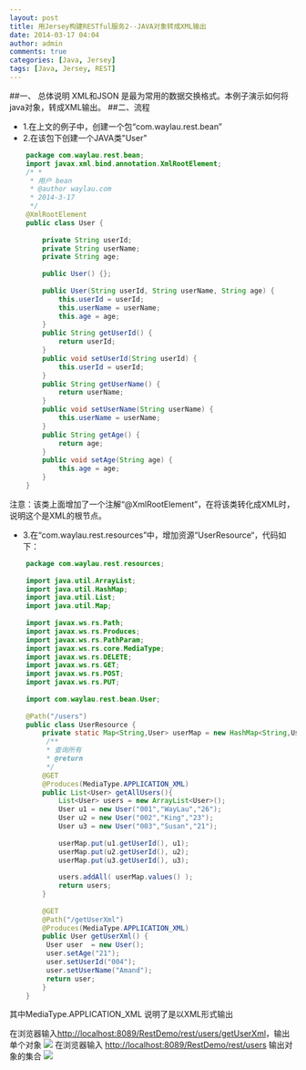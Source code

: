 ```yaml
---
layout: post 
title: 用Jersey构建RESTful服务2--JAVA对象转成XML输出
date: 2014-03-17 04:04 
author: admin 
comments: true
categories: [Java, Jersey]
tags: [Java, Jersey, REST]
---
```


##一、 总体说明
XML和JSON 是最为常用的数据交换格式。本例子演示如何将java对象，转成XML输出。
##二、流程
* 1.在上文的例子中，创建一个包“com.waylau.rest.bean”
* 2.在该包下创建一个JAVA类"User"

```java
	package com.waylau.rest.bean;  
	import javax.xml.bind.annotation.XmlRootElement;  
	/* *
	 * 用户 bean 
	 * @author waylau.com 
	 * 2014-3-17 
	 */  
	@XmlRootElement  
	public class User {  
	      
	    private String userId;  
	    private String userName;  
	    private String age;  
	      
	    public User() {};  
	      
	    public User(String userId, String userName, String age) {  
	        this.userId = userId;  
	        this.userName = userName;  
	        this.age = age;  
	    }  
	    public String getUserId() {  
	        return userId;  
	    }  
	    public void setUserId(String userId) {  
	        this.userId = userId;  
	    }  
	    public String getUserName() {  
	        return userName;  
	    }  
	    public void setUserName(String userName) {  
	        this.userName = userName;  
	    }  
	    public String getAge() {  
	        return age;  
	    }  
	    public void setAge(String age) {  
	        this.age = age;  
	    }  
	}  
```

注意：该类上面增加了一个注解“@XmlRootElement”，在将该类转化成XML时，说明这个是XML的根节点。

* 3.在“com.waylau.rest.resources”中，增加资源“UserResource“，代码如下：

```java
	package com.waylau.rest.resources;  
	  
	import java.util.ArrayList;  
	import java.util.HashMap;  
	import java.util.List;  
	import java.util.Map;  
	  
	import javax.ws.rs.Path;  
	import javax.ws.rs.Produces;  
	import javax.ws.rs.PathParam;  
	import javax.ws.rs.core.MediaType;  
	import javax.ws.rs.DELETE;  
	import javax.ws.rs.GET;  
	import javax.ws.rs.POST;  
	import javax.ws.rs.PUT;  
	  
	import com.waylau.rest.bean.User;  
	  
	@Path("/users")  
	public class UserResource {  
	    private static Map<String,User> userMap = new HashMap<String,User>();//存储用户  
	     /** 
	     * 查询所有 
	     * @return 
	     */  
	    @GET  
	    @Produces(MediaType.APPLICATION_XML)  
	    public List<User> getAllUsers(){       
	        List<User> users = new ArrayList<User>();  
	        User u1 = new User("001","WayLau","26");  
	        User u2 = new User("002","King","23");  
	        User u3 = new User("003","Susan","21");  
	          
	        userMap.put(u1.getUserId(), u1);  
	        userMap.put(u2.getUserId(), u2);  
	        userMap.put(u3.getUserId(), u3);  
	          
	        users.addAll( userMap.values() );  
	        return users;  
	    }  
	      
	    @GET  
	    @Path("/getUserXml")  
	    @Produces(MediaType.APPLICATION_XML)  
	    public User getUserXml() {  
	     User user  = new User();  
	     user.setAge("21");  
	     user.setUserId("004");  
	     user.setUserName("Amand");  
	     return user;  
	    }  
	}  
```

其中MediaType.APPLICATION_XML 说明了是以XML形式输出

在浏览器输入<http://localhost:8089/RestDemo/rest/users/getUserXml>，输出单个对象
<img src="http://h.hiphotos.bdimg.com/album/s%3D550%3Bq%3D90%3Bc%3Dxiangce%2C100%2C100/sign=30ef47f39c2f07085b052a05d91fc9a4/267f9e2f07082838a80989a8ba99a9014c08f102.jpg?referer=276bf8ae700e0cf3f9e07bcb3f00&x=.jpg"/>
在浏览器输入 <http://localhost:8089/RestDemo/rest/users>  输出对象的集合
<img src="http://e.hiphotos.bdimg.com/album/s%3D550%3Bq%3D90%3Bc%3Dxiangce%2C100%2C100/sign=9cd4b18cb8a1cd1101b672258929b9c1/d000baa1cd11728b2318d99ecafcc3cec3fd2c50.jpg?referer=ac9db1cfaf4bd1135dda82028c4e&x=.jpg"/>
